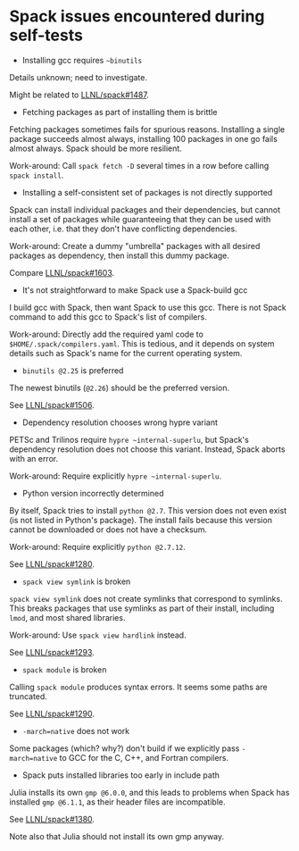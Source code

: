 # Spack issues encountered during self-tests

* Installing gcc requires `~binutils`

Details unknown; need to investigate.

Might be related to
[LLNL/spack#1487](https://github.com/LLNL/spack/issues/1487).

* Fetching packages as part of installing them is brittle

Fetching packages sometimes fails for spurious reasons. Installing a
single package succeeds almost always, installing 100 packages in one
go fails almost always. Spack should be more resilient.

Work-around: Call `spack fetch -D` several times in a row before
calling `spack install`.

* Installing a self-consistent set of packages is not directly
  supported

Spack can install individual packages and their dependencies, but
cannot install a set of packages while guaranteeing that they can be
used with each other, i.e. that they don't have conflicting
dependencies.

Work-around: Create a dummy "umbrella" packages with all desired
packages as dependency, then install this dummy package.

Compare [LLNL/spack#1603](https://github.com/LLNL/spack/pull/1603).

* It's not straightforward to make Spack use a Spack-build gcc

I build gcc with Spack, then want Spack to use this gcc. There is not
Spack command to add this gcc to Spack's list of compilers.

Work-around: Directly add the required yaml code to
`$HOME/.spack/compilers.yaml`. This is tedious, and it depends on
system details such as Spack's name for the current operating system.

* `binutils @2.25` is preferred

The newest binutils (`@2.26`) should be the preferred version.

See [LLNL/spack#1506](https://github.com/LLNL/spack/issues/1506).

* Dependency resolution chooses wrong hypre variant

PETSc and Trilinos require `hypre ~internal-superlu`, but Spack's
dependency resolution does not choose this variant. Instead, Spack
aborts with an error.

Work-around: Require explicitly `hypre ~internal-superlu`.

* Python version incorrectly determined

By itself, Spack tries to install `python @2.7`. This version does not
even exist (is not listed in Python's package). The install fails
because this version cannot be downloaded or does not have a checksum.

Work-around: Require explicitly `python @2.7.12`.

See [LLNL/spack#1280](https://github.com/LLNL/spack/issues/1280).

* `spack view symlink` is broken

`spack view symlink` does not create symlinks that correspond to
symlinks. This breaks packages that use symlinks as part of their
install, including `lmod`, and most shared libraries.

Work-around: Use `spack view hardlink` instead.

See [LLNL/spack#1293](https://github.com/LLNL/spack/issues/1293).

* `spack module` is broken

Calling `spack module` produces syntax errors. It seems some paths are
truncated.

See [LLNL/spack#1290](https://github.com/LLNL/spack/issues/1290).

* `-march=native` does not work

Some packages (which? why?) don't build if we explicitly pass
`-march=native` to GCC for the C, C++, and Fortran compilers.

* Spack puts installed libraries too early in include path

Julia installs its own `gmp @6.0.0`, and this leads to problems when
Spack has installed `gmp @6.1.1`, as their header files are
incompatible.

See [LLNL/spack#1380](https://github.com/LLNL/spack/issues/1380).

Note also that Julia should not install its own gmp anyway.
